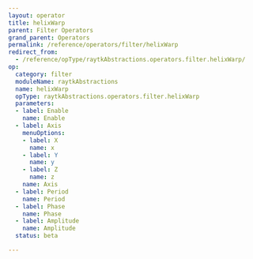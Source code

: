 ```yaml
---
layout: operator
title: helixWarp
parent: Filter Operators
grand_parent: Operators
permalink: /reference/operators/filter/helixWarp
redirect_from:
  - /reference/opType/raytkAbstractions.operators.filter.helixWarp/
op:
  category: filter
  moduleName: raytkAbstractions
  name: helixWarp
  opType: raytkAbstractions.operators.filter.helixWarp
  parameters:
  - label: Enable
    name: Enable
  - label: Axis
    menuOptions:
    - label: X
      name: x
    - label: Y
      name: y
    - label: Z
      name: z
    name: Axis
  - label: Period
    name: Period
  - label: Phase
    name: Phase
  - label: Amplitude
    name: Amplitude
  status: beta

---
```

